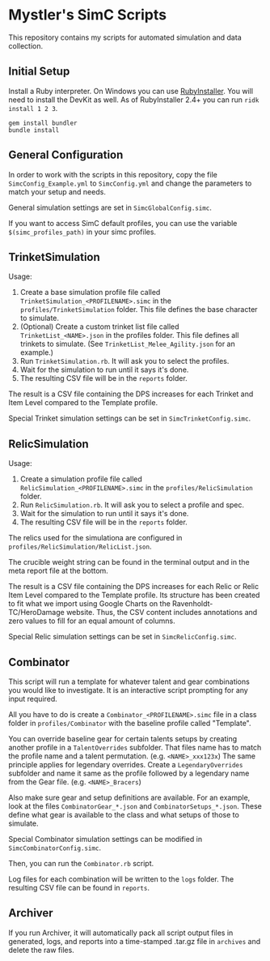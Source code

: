Mystler's SimC Scripts
======================

This repository contains my scripts for automated simulation and data collection.

## Initial Setup

Install a Ruby interpreter. On Windows you can use [RubyInstaller](https://rubyinstaller.org/).
You will need to install the DevKit as well. As of RubyInstaller 2.4+ you can run `ridk install 1 2 3`.

```
gem install bundler
bundle install
```

## General Configuration

In order to work with the scripts in this repository, copy the file `SimcConfig_Example.yml`
to `SimcConfig.yml` and change the parameters to match your setup and needs.

General simulation settings are set in `SimcGlobalConfig.simc`.

If you want to access SimC default profiles, you can use the variable `$(simc_profiles_path)`
in your simc profiles.

## TrinketSimulation

Usage:
1. Create a base simulation profile file called `TrinketSimulation_<PROFILENAME>.simc` in the
   `profiles/TrinketSimulation` folder. This file defines the base character to simulate.
2. (Optional) Create a custom trinket list file called `TrinketList_<NAME>.json` in the profiles
   folder. This file defines all trinkets to simulate. (See `TrinketList_Melee_Agility.json` for
   an example.)
3. Run `TrinketSimulation.rb`. It will ask you to select the profiles.
4. Wait for the simulation to run until it says it's done.
5. The resulting CSV file will be in the `reports` folder.

The result is a CSV file containing the DPS increases for each Trinket and Item Level
compared to the Template profile.

Special Trinket simulation settings can be set in `SimcTrinketConfig.simc`.

## RelicSimulation

Usage:
1. Create a simulation profile file called `RelicSimulation_<PROFILENAME>.simc` in the
   `profiles/RelicSimulation` folder.
2. Run `RelicSimulation.rb`. It will ask you to select a profile and spec.
3. Wait for the simulation to run until it says it's done.
4. The resulting CSV file will be in the `reports` folder.

The relics used for the simulationa are configured in `profiles/RelicSimulation/RelicList.json`.

The crucible weight string can be found in the terminal output and in the meta report file
at the bottom.

The result is a CSV file containing the DPS increases for each Relic or Relic Item Level
compared to the Template profile. Its structure has been created to fit what we import
using Google Charts on the Ravenholdt-TC/HeroDamage website. Thus, the CSV content includes
annotations and zero values to fill for an equal amount of columns.

Special Relic simulation settings can be set in `SimcRelicConfig.simc`.

## Combinator

This script will run a template for whatever talent and gear combinations you would like to
investigate. It is an interactive script prompting for any input required.

All you have to do is create a `Combinator_<PROFILENAME>.simc` file in a class folder in
`profiles/Combinator` with the baseline profile called "Template".

You can override baseline gear for certain talents setups by creating another profile in
a `TalentOverrides` subfolder. That files name has to match the profile name and a talent
permutation. (e.g. `<NAME>_xxx123x`) The same principle applies for legendary overrides.
Create a `LegendaryOverrides` subfolder and name it same as the profile followed by a
legendary name from the Gear file. (e.g. `<NAME>_Bracers`)

Also make sure gear and setup definitions are available. For an example, look at the
files `CombinatorGear_*.json` and `CombinatorSetups_*.json`. These
define what gear is available to the class and what setups of those to simulate.

Special Combinator simulation settings can be modified in `SimcCombinatorConfig.simc`.

Then, you can run the `Combinator.rb` script.

Log files for each combination will be written to the `logs` folder. The resulting CSV
file can be found in `reports`.

## Archiver

If you run Archiver, it will automatically pack all script output files in generated, logs,
and reports into a time-stamped .tar.gz file in `archives` and delete the raw files.
